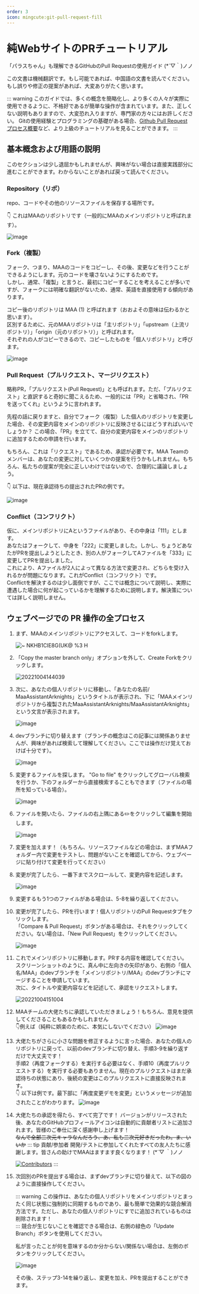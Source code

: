 ```yaml
---
order: 3
icon: mingcute:git-pull-request-fill
---
```


# 純WebサイトのPRチュートリアル

「パラスちゃん」も理解できるGitHubのPull Requestの使用ガイド (*´▽｀)ノノ

この文書は機械翻訳です。もし可能であれば、中国語の文書を読んでください。もし誤りや修正の提案があれば、大変ありがたく思います。

::: warning
このガイドでは、多くの概念を簡略化し、より多くの人々が実際に使用できるように、不格好であるが簡単な操作が含まれています。また、正しくない説明もありますので、大変恐れ入りますが、専門家の方々にはお許しください。
Gitの使用経験とプログラミングの基礎がある場合、[Github Pull Request プロセス概要](./開発を開始.md#github-pull-request-プロセス概要)など、より上級のチュートリアルを見ることができます。
:::

## 基本概念および用語の説明

このセクションは少し退屈かもしれませんが、興味がない場合は直接実践部分に進むことができます。わからないことがあれば戻って読んでください。

### Repository（リポ）

repo、コードやその他のリソースファイルを保存する場所です。

👇 これはMAAのリポジトリです（一般的にMAAのメインリポジトリと呼ばれます）。

![image](https://user-images.githubusercontent.com/18511905/193747349-5964bd12-de3c-4ce7-b444-29b0bd104acc.png)

### Fork（複製）

フォーク、つまり、MAAのコードをコピーし、その後、変更などを行うことができるようにします。元のコードを壊さないようにするためです。  
しかし、通常、「複製」と言うと、最初にコピーすることを考えることが多いですが、フォークには明確な翻訳がないため、通常、英語を直接使用する傾向があります。

コピー後のリポジトリは MAA (1) と呼ばれます（おおよその意味は伝わるかと思います）。  
区別するために、元のMAAリポジトリは「主リポジトリ」「upstream（上流リポジトリ）」「origin（元のリポジトリ）」と呼ばれます。  
それぞれの人がコピーできるので、コピーしたものを「個人リポジトリ」と呼びます。

![image](https://user-images.githubusercontent.com/18511905/193750507-b8167df5-7a70-48d4-ba69-5dda8327e8ec.png)

### Pull Request（プルリクエスト、マージリクエスト）

略称PR，「プルリクエスト(Pull Request)」とも呼ばれます。ただ、「プルリクエスト」と直訳すると奇妙に聞こえるため、一般的には「PR」と省略され、「PRを送ってくれ」というように言われます。

先程の話に戻りますと、自分でフォーク（複製）した個人のリポジトリを変更した場合、その変更内容をメインのリポジトリに反映させるにはどうすればいいでしょうか？ この場合、「PR」を立てて、自分の変更内容をメインのリポジトリに追加するための申請を行います。

もちろん、これは「リクエスト」であるため、承認が必要です。MAA Teamのメンバーは、あなたの変更に対していくつかの提案を行うかもしれません。もちろん、私たちの提案が完全に正しいわけではないので、合理的に議論しましょう。

👇 以下は、現在承認待ちの提出されたPRの例です。

![image](https://user-images.githubusercontent.com/18511905/193750539-9106d425-2087-4116-a599-61904690718b.png)

### Conflict（コンフリクト）

仮に、メインリポジトリにAというファイルがあり、その中身は「111」とします。  
あなたはフォークして、中身を「222」に変更しました。しかし、ちょうどあなたがPRを提出しようとしたとき、別の人がフォークしてAファイルを「333」に変更してPRを提出しました。  
これにより、Aファイルが2人によって異なる方法で変更され、どちらを受け入れるかが問題になります。これがConflict（コンフリクト）です。  
Conflictを解決するのは少し面倒ですが、ここでは概念について説明し、実際に遭遇した場合に何が起こっているかを理解するために説明します。解決策については詳しく説明しません。

## ウェブページでの PR 操作の全プロセス

1. まず、MAAのメインリポジトリにアクセスして、コードをforkします。

    ![~ NKHB1CIE8`G(UK@ %3 `H](https://user-images.githubusercontent.com/18511905/193751017-c052c3d4-fe77-433c-af21-eb8138f4b32e.png)

2. 「Copy the master branch only」オプションを外して、Create Forkをクリックします。

    ![20221004144039](https://user-images.githubusercontent.com/18511905/193751300-ba9890fd-0916-4c85-8a46-756e686608b1.png)

3. 次に、あなたの個人リポジトリに移動し、「あなたの名前/ MaaAssistantArknights」というタイトルが表示され、下に「MAAメインリポジトリから複製されたMaaAssistantArknights/MaaAssistantArknights」という文言が表示されます。

    ![image](https://user-images.githubusercontent.com/18511905/193751864-0d2d0caf-b5ef-4c91-9331-d9827f23f36b.png)

4. devブランチに切り替えます（ブランチの概念はこの記事には関係ありませんが、興味があれば検索して理解してください。ここでは操作だけ覚えておけば十分です）。

    ![image](https://user-images.githubusercontent.com/18511905/193752379-90d5b317-b1aa-4563-b8b0-583c78373f9b.png)

5. 変更するファイルを探します。 "Go to file" をクリックしてグローバル検索を行うか、下のフォルダーから直接検索することもできます（ファイルの場所を知っている場合）。

    ![image](https://user-images.githubusercontent.com/18511905/193752691-7102a405-dc08-4dce-9617-7f862b0b32b9.png)

6. ファイルを開いたら、ファイルの右上隅にある✏️をクリックして編集を開始します。

    ![image](https://user-images.githubusercontent.com/18511905/193752862-a9cf6019-b363-4c22-b7c7-35f4aca7377f.png)

7. 変更を加えます！（もちろん、リソースファイルなどの場合は、まずMAAフォルダー内で変更をテストし、問題がないことを確認してから、ウェブページに貼り付けて変更を行ってください）
8. 変更が完了したら、一番下までスクロールして、変更内容を記述します。

    ![image](https://user-images.githubusercontent.com/18511905/193754154-b21f4176-1418-49c8-87a3-dab088868fdc.png)

9. 変更するもう1つのファイルがある場合は、5-8を繰り返してください。
10. 変更が完了したら、PRを行います！個人リポジトリのPull Requestタブをクリックします。  
    「Compare & Pull Request」ボタンがある場合は、それをクリックしてください。ない場合は、「New Pull Request」をクリックしてください。

    ![image](https://user-images.githubusercontent.com/18511905/193755450-59137215-4e0b-4eca-9ec9-8b35b52cd5ff.png)

11. これでメインリポジトリに移動します。PRする内容を確認してください。  
    スクリーンショットのように、真ん中に左向きの矢印があり、右側の「個人名/MAA」のdevブランチを「メインリポジトリ/MAA」のdevブランチにマージすることを申請しています。  
    次に、タイトルや変更内容などを記述して、承認をリクエストします。

    ![20221004151004](https://user-images.githubusercontent.com/18511905/193756875-556df699-96b3-411f-815e-47050e283f4d.png)

12. MAAチームの大佬たちに承認していただきましょう！もちろん、意見を提供してくださることもあるかもしれません  
  👇例えば（純粋に娯楽のために、本気にしないでください）
    ![image](https://user-images.githubusercontent.com/18511905/193757006-75170e78-4c8d-4cd2-b8eb-ca590ea7aa50.png)

13. 大佬たちがさらに小さな問題を修正するように言った場合、あなたの個人のリポジトリに戻って、以前のdevブランチに切り替え、手順3-9を繰り返すだけで大丈夫です！  
  手順2（再度フォークする）を実行する必要はなく、手順10（再度プルリクエストする）を実行する必要もありません。現在のプルリクエストはまだ承認待ちの状態にあり、後続の変更はこのプルリクエストに直接反映されます。  
  👇 以下は例です。最下部に「再度変更デモを変更」というメッセージが追加されたことがわかります。
    ![image](https://user-images.githubusercontent.com/18511905/193757668-4064273c-576d-4259-bbaa-e9f65ae486c1.png)

14. 大佬たちの承認を得たら、すべて完了です！ バージョンがリリースされた後、あなたのGitHubプロフィールアイコンは自動的に貢献者リストに追加されます。皆様のご奉仕に深く感謝申し上げます！  
    ~~なんで全部二次元キャラなんだろう、あ、私も二次元好きだったわ。ま、いいか~~
    ::: tip 貢献/参加者
    開発/テストに参加してくれたすべての友人たちに感謝します。皆さんの助けでMAAはますます良くなります！ (\*´▽ ｀)ノノ

    [![Contributors](https://contributors-img.web.app/image?repo=MaaAssistantArknights/MaaAssistantArknights&max=114514&columns=15)](https://github.com/MaaAssistantArknights/MaaAssistantArknights/graphs/contributors)
    :::

15. 次回別のPRを提出する場合は、まずdevブランチに切り替えて、以下の図のように直接操作してください。  

    ::: warning
    この操作は、あなたの個人リポジトリをメインリポジトリとまったく同じ状態に強制的に同期するものであり、最も簡単で効果的な競合解消方法です。ただし、あなたの個人リポジトリにすでに追加されているものは削除されます！  
    :::
    競合が生じないことを確認できる場合は、右側の緑色の「Update Branch」ボタンを使用してください。

    私が言ったことが何を意味するのか分からない/関係ない場合は、左側のボタンをクリックしてください。

    ![image](https://user-images.githubusercontent.com/18511905/194709964-3ea0d5b0-1bfe-4d0e-a1dc-bf4f735af655.png)

    その後、ステップ3-14を繰り返し、変更を加え、PRを提出することができます。
